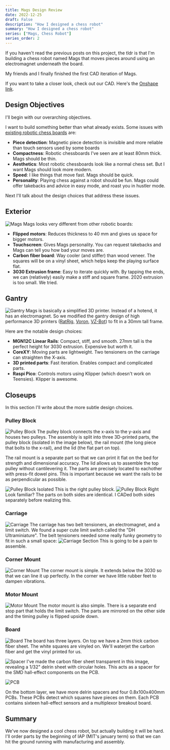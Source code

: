 ```yaml
---
title: Mags Design Review
date: 2022-12-25
draft: False
description: "How I designed a chess robot"
summary: "How I designed a chess robot"
series: ["Mags, Chess Robot"]
series_order: 2
---
```

If you haven't read the previous posts on this project, the tldr is that I'm building a chess robot named Mags that moves pieces around using an electromagnet underneath the board.

My friends and I finally finished the first CAD iteration of Mags.

If you want to take a closer look, check out our CAD. Here's the [Onshape link](https://cad.onshape.com/documents/2f3e28006e5b2cd6cd052bed/w/872351ec056974a435282c6c/e/d98ee53972011595aca895ee?renderMode=0&uiState=63a8d003fba71615002ed49d).

## Design Objectives
I'll begin with our overarching objectives. 

I want to build something better than what already exists. Some issues with [existing robotic chess boards](https://squareoffnow.com/product/gks) are:
 - **Piece detection**: Magnetic piece detection is invisible and more reliable than touch sensors used by some boards
 - **Compactness**: Robotic chessboards I've seen are at least 80mm thick. Mags should be thin.
 - **Aesthetics**: Most robotic chessboards look like a normal chess set. But I want Mags should look more modern. 
 - **Speed**: I like things that move fast. Mags should be quick.
 - **Personality**: Playing chess against a robot should be fun. Mags could offer takebacks and advice in easy mode, and roast you in hustler mode.

Next I'll talk about the design choices that address these issues. 

## Exterior
![Mags](images/mags_cad.png)
Mags looks very different from other robotic boards:
 - **Flipped motors**: Reduces thickness to 40 mm and gives us space for bigger motors.
 - **Touchscreen**: Gives Mags personality. You can request takebacks and Mags can tell you how bad your moves are.
 - **Carbon fiber board**: Way cooler (and stiffer) than wood veneer. The squares will be on a vinyl sheet, which helps keep the playing surface flat.
 - **3030 Extrusion frame**: Easy to iterate quickly with. By tapping the ends, we can (relatively) easily make a stiff and square  frame. 2020 extrusion is too small. We tried.

## Gantry
![Gantry](images/mags_gantry.png)
Mags is basically a simplified 3D printer. Instead of a hotend, it has an electromagnet. So we modified the gantry design of high performance 3D printers ([RatRig](https://v-core.ratrig.com/), [Voron](https://vorondesign.com/), [VZ-Bot](https://github.com/VzBoT3D/VzBoT-Vz330)) to fit in a 30mm tall frame. 

Here are the notable design choices:
 - **MGN12C Linear Rails**: Compact, stiff, and smooth. 27mm tall is the perfect height for 3030 extrusion. Expensive but worth it.
 - **CoreXY**: Moving parts are lightweight. Two tensioners on the carriage can straighten the X-axis. 
 - **3D printed parts**: Fast iteration. Enables compact and complicated parts.
 - **Raspi Pico**: Controls motors using Klipper (which doesn't work on Teensies). Klipper is awesome.

## Closeups
In this section I'll write about the more subtle design choices.
### Pulley Block
![Pulley Block](images/mags_pulleyblock.png)
The pulley block connects the x-axis to the y-axis and houses two pulleys. The assembly is split into three 3D-printed parts, the pulley block (isolated in the image below), the rail mount (the long piece that bolts to the x-rail), and the lid (the flat part on top). 

The rail mount is a separate part so that we can print it flat on the bed for strength and dimensional accuracy. The lid allows us to assemble the top pulley without cantilevering it. The parts are precisely located to eachother with press-fit dowel pins. This is important because we want the rails to be as perpendicular as possible.

![Pulley Block Isolated](images/mags_pulleyblock_isolate.png)
This is the right pulley block.
![Pulley Block Right](images/mags_pulleyblock_right.png)
Look familiar? The parts on both sides are identical. I CADed both sides separately before realizing this.

### Carriage
![Carriage](images/mags_carriage.png)
The carriage has two belt tensioners, an electromagnet, and a limit switch. We found a super cute limit switch called the "DH Ultraminiature". The belt tensioners needed some really funky geometry to fit in such a small space:
![Carriage Section](images/mags_carriage_section.png)
This is going to be a pain to assemble. 

### Corner Mount
![Corner Mount](images/mags_corner.png)
The corner mount is simple. It extends below the 3030 so that we can line it up perfectly. In the corner we have little rubber feet to dampen vibrations. 

### Motor Mount
![Motor Mount](images/mags_motormount.png)
The motor mount is also simple. There is a separate end stop part that holds the limit switch. The parts are mirrored on the other side and the timing pulley is flipped upside down.

### Board
![Board](images/mags_board.png)
The board has three layers. On top we have a 2mm thick carbon fiber sheet. The white squares are vinyled on. We'll waterjet the carbon fiber and get the vinyl printed for us.

![Spacer](images/mags_board_spacer.png)
I've made the carbon fiber sheet transparent in this image, revealing a 1/32" delrin sheet with circular holes. This acts as a spacer for the SMD hall-effect components on the PCB.

![PCB](images/mags_board_pcb.png)

On the bottom layer, we have more delrin spacers and four 0.8x100x400mm PCBs. These PCBs detect which squares have pieces on them. Each PCB contains sixteen hall-effect sensors and a multiplexor breakout board.

## Summary

We've now designed a cool chess robot, but actually building it will be hard. I'll order parts by the beginning of IAP (MIT's january term) so that we can hit the ground running with manufacturing and assembly. 